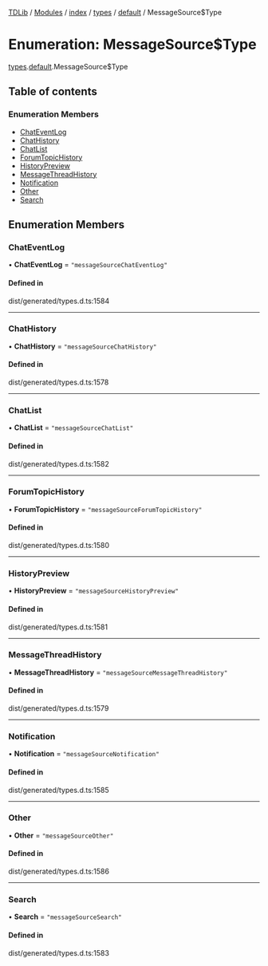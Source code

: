 [TDLib](../README.md) / [Modules](../modules.md) / [index](../modules/index.md) / [types](../modules/index.types.md) / [default](../modules/index.types.default.md) / MessageSource$Type

# Enumeration: MessageSource$Type

[types](../modules/index.types.md).[default](../modules/index.types.default.md).MessageSource$Type

## Table of contents

### Enumeration Members

- [ChatEventLog](index.types.default.MessageSource_Type.md#chateventlog)
- [ChatHistory](index.types.default.MessageSource_Type.md#chathistory)
- [ChatList](index.types.default.MessageSource_Type.md#chatlist)
- [ForumTopicHistory](index.types.default.MessageSource_Type.md#forumtopichistory)
- [HistoryPreview](index.types.default.MessageSource_Type.md#historypreview)
- [MessageThreadHistory](index.types.default.MessageSource_Type.md#messagethreadhistory)
- [Notification](index.types.default.MessageSource_Type.md#notification)
- [Other](index.types.default.MessageSource_Type.md#other)
- [Search](index.types.default.MessageSource_Type.md#search)

## Enumeration Members

### ChatEventLog

• **ChatEventLog** = ``"messageSourceChatEventLog"``

#### Defined in

dist/generated/types.d.ts:1584

___

### ChatHistory

• **ChatHistory** = ``"messageSourceChatHistory"``

#### Defined in

dist/generated/types.d.ts:1578

___

### ChatList

• **ChatList** = ``"messageSourceChatList"``

#### Defined in

dist/generated/types.d.ts:1582

___

### ForumTopicHistory

• **ForumTopicHistory** = ``"messageSourceForumTopicHistory"``

#### Defined in

dist/generated/types.d.ts:1580

___

### HistoryPreview

• **HistoryPreview** = ``"messageSourceHistoryPreview"``

#### Defined in

dist/generated/types.d.ts:1581

___

### MessageThreadHistory

• **MessageThreadHistory** = ``"messageSourceMessageThreadHistory"``

#### Defined in

dist/generated/types.d.ts:1579

___

### Notification

• **Notification** = ``"messageSourceNotification"``

#### Defined in

dist/generated/types.d.ts:1585

___

### Other

• **Other** = ``"messageSourceOther"``

#### Defined in

dist/generated/types.d.ts:1586

___

### Search

• **Search** = ``"messageSourceSearch"``

#### Defined in

dist/generated/types.d.ts:1583
